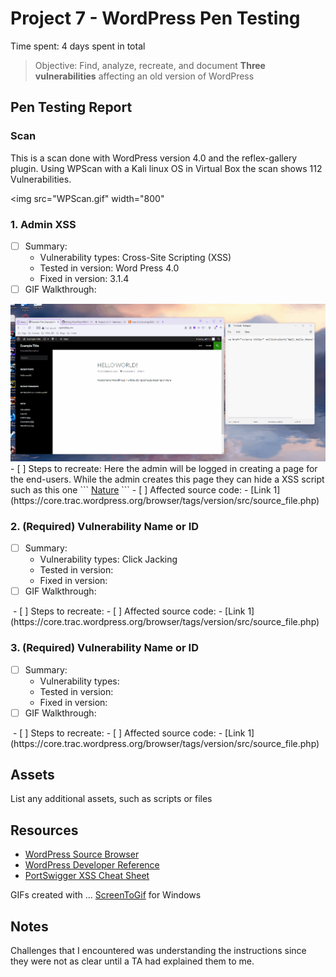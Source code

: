 # Project 7 - WordPress Pen Testing

Time spent: 4 days spent in total

> Objective: Find, analyze, recreate, and document **Three vulnerabilities** affecting an old version of WordPress

## Pen Testing Report
### Scan
This is a scan done with WordPress version 4.0 and the reflex-gallery plugin. Using WPScan with a Kali linux OS in Virtual Box the scan shows 112 Vulnerabilities. 

<img src="WPScan.gif" width="800"
### 1. Admin XSS

- [ ] Summary: 
  - Vulnerability types: Cross-Site Scripting (XSS)
  - Tested in version: Word Press 4.0
  - Fixed in version: 3.1.4
- [ ] GIF Walkthrough:
<img src="XSS Attack.gif" width="800">
- [ ] Steps to recreate:
Here the admin will be logged in creating a page for the end-users. While the admin creates this page they can hide a XSS script such as this one ``` <a href="></a><a title=" onClick=alert('Well_hello_there') "> Nature</a> ``` 
- [ ] Affected source code:
  - [Link 1](https://core.trac.wordpress.org/browser/tags/version/src/source_file.php)
  
### 2. (Required) Vulnerability Name or ID

- [ ] Summary: 
  - Vulnerability types: Click Jacking
  - Tested in version:
  - Fixed in version: 
- [ ] GIF Walkthrough:
<img src="" width="800">
- [ ] Steps to recreate: 
- [ ] Affected source code:
  - [Link 1](https://core.trac.wordpress.org/browser/tags/version/src/source_file.php)

### 3. (Required) Vulnerability Name or ID

- [ ] Summary: 
  - Vulnerability types:
  - Tested in version:
  - Fixed in version: 
- [ ] GIF Walkthrough:
<img src="" width="800">
- [ ] Steps to recreate: 
- [ ] Affected source code:
  - [Link 1](https://core.trac.wordpress.org/browser/tags/version/src/source_file.php)

## Assets

List any additional assets, such as scripts or files

## Resources

- [WordPress Source Browser](https://core.trac.wordpress.org/browser/)
- [WordPress Developer Reference](https://developer.wordpress.org/reference/)
- [PortSwigger XSS Cheat Sheet](https://portswigger.net/web-security/cross-site-scripting/cheat-sheet)

GIFs created with  ...
[ScreenToGif](https://www.screentogif.com/) for Windows

## Notes
Challenges that I encountered was understanding the instructions since they were not as clear until a TA had explained them to me.
